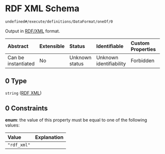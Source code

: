 # RDF XML Schema

```txt
undefined#/execute/definitions/DataFormat/oneOf/0
```

Output in [RDF/XML](https://www.w3.org/TR/rdf-syntax-grammar/) format.

| Abstract            | Extensible | Status         | Identifiable            | Custom Properties | Additional Properties | Access Restrictions | Defined In                                                                     |
| :------------------ | :--------- | :------------- | :---------------------- | :---------------- | :-------------------- | :------------------ | :----------------------------------------------------------------------------- |
| Can be instantiated | No         | Unknown status | Unknown identifiability | Forbidden         | Allowed               | none                | [okp4-cognitarium.json\*](schema/okp4-cognitarium.json "open original schema") |

## 0 Type

`string` ([RDF XML](okp4-cognitarium-executemsg-definitions-dataformat-oneof-rdf-xml.md))

## 0 Constraints

**enum**: the value of this property must be equal to one of the following values:

| Value       | Explanation |
| :---------- | :---------- |
| `"rdf_xml"` |             |
